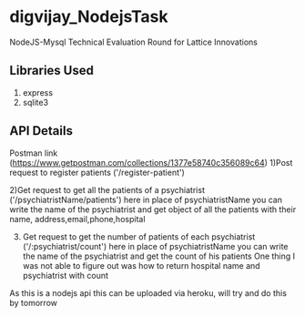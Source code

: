 # digvijay_NodejsTask
NodeJS-Mysql Technical Evaluation Round for Lattice Innovations          

## Libraries Used
1) express
2) sqlite3

## API Details
Postman link (https://www.getpostman.com/collections/1377e58740c356089c64)
1)Post request to register patients ('/register-patient')

2)Get request to get all the patients of a psychiatrist ('/psychiatristName/patients')
  here in place of psychiatristName you can write the name of the psychiatrist and get object of all the patients with their name, address,email,phone,hospital
  
3) Get request to get the number of patients of each psychiatrist ('/:psychiatrist/count')
  here in place of psychiatristName you can write the name of the psychiatrist and get the count of his patients
  One thing I was not able to figure out was how to return hospital name and psychiatrist with count
  
 As this is a nodejs api this can be uploaded via heroku, will try and do this by tomorrow
